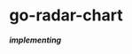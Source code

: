 go-radar-chart
================================================================================

***implementing***
